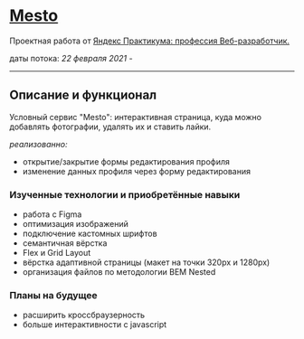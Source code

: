 # [Mesto](https://amaria-desveloper.github.io/mesto/ "Стабильная версия на GitHub pages")

Проектная работа от [Яндекс Практикума: профессия Веб-разработчик.](https://praktikum.yandex.ru/web "страница курса")

даты потока: *22 февраля 2021 -*

---

## Описание и функционал 

Условный сервис "Mesto": интерактивная страница, куда можно добавлять фотографии, удалять их и ставить лайки.

*реализованно:*

* открытие/закрытие формы редактирования профиля
* изменение данных профиля через форму редактирования

### Изученные технологии и приобретённые навыки

* работа с Figma
* оптимизация изображений
* подключение кастомных шрифтов
* семантичная вёрстка
* Flex и Grid Layout
* вёрстка адаптивной страницы (макет на точки 320px и 1280px)
* организация файлов по методологии BEM Nested

### Планы на будущее

* расширить кроссбраузерность
* больше интерактивности с javascript
